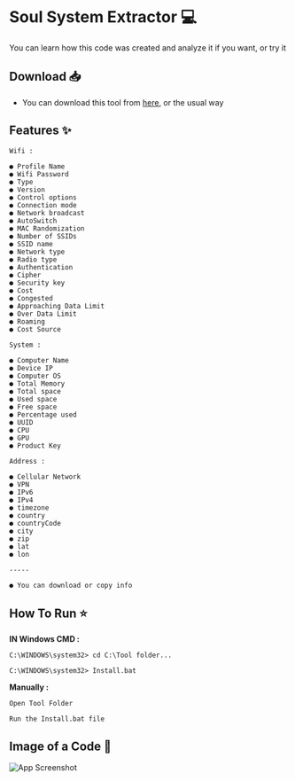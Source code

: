 
# **Soul System Extractor 💻**

You can learn how this code was created and analyze it if you want, or try it 

## **Download** 📥

- You can download this tool from [here](https://codeload.github.com/Q8G/SSE/zip/refs/heads/main), or the usual way

## **Features** ✨

```
Wifi :

● Profile Name
● Wifi Password
● Type
● Version
● Control options
● Connection mode
● Network broadcast
● AutoSwitch
● MAC Randomization
● Number of SSIDs
● SSID name
● Network type
● Radio type
● Authentication
● Cipher
● Security key
● Cost
● Congested
● Approaching Data Limit
● Over Data Limit
● Roaming
● Cost Source

System :

● Computer Name
● Device IP
● Computer OS
● Total Memory
● Total space
● Used space
● Free space
● Percentage used
● UUID
● CPU
● GPU
● Product Key

Address :

● Cellular Network
● VPN
● IPv6
● IPv4
● timezone
● country
● countryCode
● city
● zip
● lat
● lon

-----

● You can download or copy info

```

## **How To Run** ⭐


**IN Windows CMD :**
```
C:\WINDOWS\system32> cd C:\Tool folder...
```
```
C:\WINDOWS\system32> Install.bat
```

**Manually :**
```
Open Tool Folder
```
```
Run the Install.bat file
```


## **Image of a Code** 📸

![App Screenshot](https://i.postimg.cc/X7HqyTtr/image.png)
